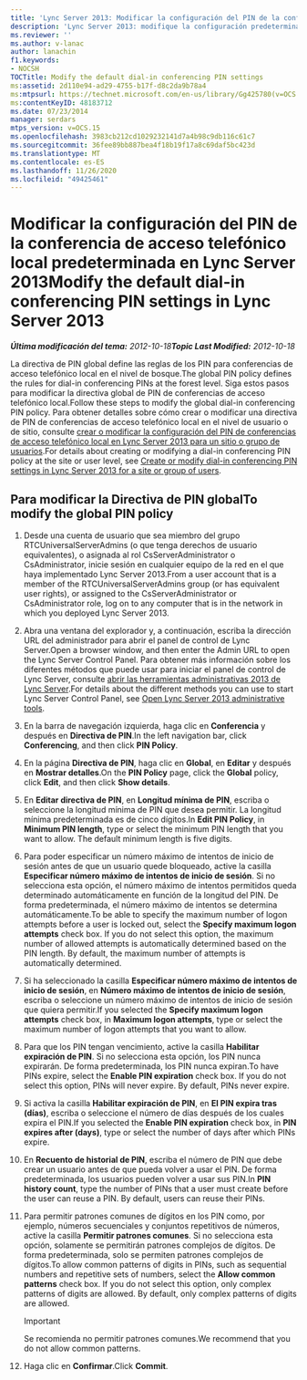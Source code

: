 ```yaml
---
title: 'Lync Server 2013: Modificar la configuración del PIN de la conferencia de acceso telefónico local predeterminada'
description: 'Lync Server 2013: modifique la configuración predeterminada del PIN de conferencias de acceso telefónico local.'
ms.reviewer: ''
ms.author: v-lanac
author: lanachin
f1.keywords:
- NOCSH
TOCTitle: Modify the default dial-in conferencing PIN settings
ms:assetid: 2d110e94-ad29-4755-b17f-d8c2da9b78a4
ms:mtpsurl: https://technet.microsoft.com/en-us/library/Gg425780(v=OCS.15)
ms:contentKeyID: 48183712
ms.date: 07/23/2014
manager: serdars
mtps_version: v=OCS.15
ms.openlocfilehash: 3983cb212cd1029232141d7a4b98c9db116c61c7
ms.sourcegitcommit: 36fee89bb887bea4f18b19f17a8c69daf5bc423d
ms.translationtype: MT
ms.contentlocale: es-ES
ms.lasthandoff: 11/26/2020
ms.locfileid: "49425461"
---
```

# <a name="modify-the-default-dial-in-conferencing-pin-settings-in-lync-server-2013"></a><span data-ttu-id="a2818-103">Modificar la configuración del PIN de la conferencia de acceso telefónico local predeterminada en Lync Server 2013</span><span class="sxs-lookup"><span data-stu-id="a2818-103">Modify the default dial-in conferencing PIN settings in Lync Server 2013</span></span>

<div data-xmlns="http://www.w3.org/1999/xhtml">

<div class="topic" data-xmlns="http://www.w3.org/1999/xhtml" data-msxsl="urn:schemas-microsoft-com:xslt" data-cs="https://msdn.microsoft.com/">

<div data-asp="https://msdn2.microsoft.com/asp">



</div>

<div id="mainSection">

<div id="mainBody"><span data-ttu-id="a2818-104">

<span> </span></span><span class="sxs-lookup"><span data-stu-id="a2818-104">

<span> </span></span></span>

<span data-ttu-id="a2818-105">_**Última modificación del tema:** 2012-10-18_</span><span class="sxs-lookup"><span data-stu-id="a2818-105">_**Topic Last Modified:** 2012-10-18_</span></span>

<span data-ttu-id="a2818-106">La directiva de PIN global define las reglas de los PIN para conferencias de acceso telefónico local en el nivel de bosque.</span><span class="sxs-lookup"><span data-stu-id="a2818-106">The global PIN policy defines the rules for dial-in conferencing PINs at the forest level.</span></span> <span data-ttu-id="a2818-107">Siga estos pasos para modificar la directiva global de PIN de conferencias de acceso telefónico local.</span><span class="sxs-lookup"><span data-stu-id="a2818-107">Follow these steps to modify the global dial-in conferencing PIN policy.</span></span> <span data-ttu-id="a2818-108">Para obtener detalles sobre cómo crear o modificar una directiva de PIN de conferencias de acceso telefónico local en el nivel de usuario o de sitio, consulte [crear o modificar la configuración del PIN de conferencias de acceso telefónico local en Lync Server 2013 para un sitio o grupo de usuarios](lync-server-2013-create-or-modify-dial-in-conferencing-pin-settings-for-a-site-or-group-of-users.md).</span><span class="sxs-lookup"><span data-stu-id="a2818-108">For details about creating or modifying a dial-in conferencing PIN policy at the site or user level, see [Create or modify dial-in conferencing PIN settings in Lync Server 2013 for a site or group of users](lync-server-2013-create-or-modify-dial-in-conferencing-pin-settings-for-a-site-or-group-of-users.md).</span></span>

<div>

## <a name="to-modify-the-global-pin-policy"></a><span data-ttu-id="a2818-109">Para modificar la Directiva de PIN global</span><span class="sxs-lookup"><span data-stu-id="a2818-109">To modify the global PIN policy</span></span>

1.  <span data-ttu-id="a2818-110">Desde una cuenta de usuario que sea miembro del grupo RTCUniversalServerAdmins (o que tenga derechos de usuario equivalentes), o asignada al rol CsServerAdministrator o CsAdministrator, inicie sesión en cualquier equipo de la red en el que haya implementado Lync Server 2013.</span><span class="sxs-lookup"><span data-stu-id="a2818-110">From a user account that is a member of the RTCUniversalServerAdmins group (or has equivalent user rights), or assigned to the CsServerAdministrator or CsAdministrator role, log on to any computer that is in the network in which you deployed Lync Server 2013.</span></span>

2.  <span data-ttu-id="a2818-111">Abra una ventana del explorador y, a continuación, escriba la dirección URL del administrador para abrir el panel de control de Lync Server.</span><span class="sxs-lookup"><span data-stu-id="a2818-111">Open a browser window, and then enter the Admin URL to open the Lync Server Control Panel.</span></span> <span data-ttu-id="a2818-112">Para obtener más información sobre los diferentes métodos que puede usar para iniciar el panel de control de Lync Server, consulte [abrir las herramientas administrativas 2013 de Lync Server](lync-server-2013-open-lync-server-administrative-tools.md).</span><span class="sxs-lookup"><span data-stu-id="a2818-112">For details about the different methods you can use to start Lync Server Control Panel, see [Open Lync Server 2013 administrative tools](lync-server-2013-open-lync-server-administrative-tools.md).</span></span>

3.  <span data-ttu-id="a2818-113">En la barra de navegación izquierda, haga clic en **Conferencia** y después en **Directiva de PIN**.</span><span class="sxs-lookup"><span data-stu-id="a2818-113">In the left navigation bar, click **Conferencing**, and then click **PIN Policy**.</span></span>

4.  <span data-ttu-id="a2818-114">En la página **Directiva de PIN**, haga clic en **Global**, en **Editar** y después en **Mostrar detalles**.</span><span class="sxs-lookup"><span data-stu-id="a2818-114">On the **PIN Policy** page, click the **Global** policy, click **Edit**, and then click **Show details**.</span></span>

5.  <span data-ttu-id="a2818-p103">En **Editar directiva de PIN**, en **Longitud mínima de PIN**, escriba o seleccione la longitud mínima de PIN que desea permitir. La longitud mínima predeterminada es de cinco dígitos.</span><span class="sxs-lookup"><span data-stu-id="a2818-p103">In **Edit PIN Policy**, in **Minimum PIN length**, type or select the minimum PIN length that you want to allow. The default minimum length is five digits.</span></span>

6.  <span data-ttu-id="a2818-p104">Para poder especificar un número máximo de intentos de inicio de sesión antes de que un usuario quede bloqueado, active la casilla   **Especificar número máximo de intentos de inicio de sesión**. Si no selecciona esta opción, el número máximo de intentos permitidos queda determinado automáticamente en función de la longitud del PIN. De forma predeterminada, el número máximo de intentos se determina automáticamente.</span><span class="sxs-lookup"><span data-stu-id="a2818-p104">To be able to specify the maximum number of logon attempts before a user is locked out, select the **Specify maximum logon attempts** check box. If you do not select this option, the maximum number of allowed attempts is automatically determined based on the PIN length. By default, the maximum number of attempts is automatically determined.</span></span>

7.  <span data-ttu-id="a2818-120">Si ha seleccionado la casilla **Especificar número máximo de intentos de inicio de sesión**, en **Número máximo de intentos de inicio de sesión**, escriba o seleccione un número máximo de intentos de inicio de sesión que quiera permitir.</span><span class="sxs-lookup"><span data-stu-id="a2818-120">If you selected the **Specify maximum logon attempts** check box, in **Maximum logon attempts**, type or select the maximum number of logon attempts that you want to allow.</span></span>

8.  <span data-ttu-id="a2818-p105">Para que los PIN tengan vencimiento, active la casilla **Habilitar expiración de PIN**. Si no selecciona esta opción, los PIN nunca expirarán. De forma predeterminada, los PIN nunca expiran.</span><span class="sxs-lookup"><span data-stu-id="a2818-p105">To have PINs expire, select the **Enable PIN expiration** check box. If you do not select this option, PINs will never expire. By default, PINs never expire.</span></span>

9.  <span data-ttu-id="a2818-124">Si activa la casilla **Habilitar expiración de PIN**, en **El PIN expira tras (días)**, escriba o seleccione el número de días después de los cuales expira el PIN.</span><span class="sxs-lookup"><span data-stu-id="a2818-124">If you selected the **Enable PIN expiration** check box, in **PIN expires after (days)**, type or select the number of days after which PINs expire.</span></span>

10. <span data-ttu-id="a2818-p106">En **Recuento de historial de PIN**, escriba el número de PIN que debe crear un usuario antes de que pueda volver a usar el PIN. De forma predeterminada, los usuarios pueden volver a usar sus PIN.</span><span class="sxs-lookup"><span data-stu-id="a2818-p106">In **PIN history count**, type the number of PINs that a user must create before the user can reuse a PIN. By default, users can reuse their PINs.</span></span>

11. <span data-ttu-id="a2818-p107">Para permitir patrones comunes de dígitos en los PIN como, por ejemplo, números secuenciales y conjuntos repetitivos de números, active la casilla **Permitir patrones comunes**. Si no selecciona esta opción, solamente se permitirán patrones complejos de dígitos. De forma predeterminada, solo se permiten patrones complejos de dígitos.</span><span class="sxs-lookup"><span data-stu-id="a2818-p107">To allow common patterns of digits in PINs, such as sequential numbers and repetitive sets of numbers, select the **Allow common patterns** check box. If you do not select this option, only complex patterns of digits are allowed. By default, only complex patterns of digits are allowed.</span></span>
    
    <div>
    

    > [!IMPORTANT]  
    > <span data-ttu-id="a2818-130">Se recomienda no permitir patrones comunes.</span><span class="sxs-lookup"><span data-stu-id="a2818-130">We recommend that you do not allow common patterns.</span></span>

    
    </div>

12. <span data-ttu-id="a2818-131">Haga clic en **Confirmar**.</span><span class="sxs-lookup"><span data-stu-id="a2818-131">Click **Commit**.</span></span>

<span data-ttu-id="a2818-132"></div>

</div>

<span> </span>

</div>

</div>

</span><span class="sxs-lookup"><span data-stu-id="a2818-132"></div>

</div>

<span> </span>

</div>

</div>

</span></span></div>

